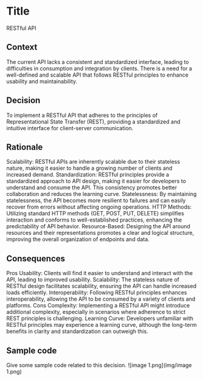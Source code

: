 # Title
RESTful API
## Context
The current API lacks a consistent and standardized interface, leading to difficulties in consumption and integration by clients. There is a need for a well-defined and scalable API that follows RESTful principles to enhance usability and maintainability.

## Decision
To implement a RESTful API that adheres to the principles of Representational State Transfer (REST), providing a standardized and intuitive interface for client-server communication.

## Rationale
Scalability: RESTful APIs are inherently scalable due to their stateless nature, making it easier to handle a growing number of clients and increased demand.
Standardization: RESTful principles provide a standardized approach to API design, making it easier for developers to understand and consume the API. This consistency promotes better collaboration and reduces the learning curve.
Statelessness: By maintaining statelessness, the API becomes more resilient to failures and can easily recover from errors without affecting ongoing operations.
HTTP Methods: Utilizing standard HTTP methods (GET, POST, PUT, DELETE) simplifies interaction and conforms to well-established practices, enhancing the predictability of API behavior.
Resource-Based: Designing the API around resources and their representations promotes a clear and logical structure, improving the overall organization of endpoints and data.


## Consequences
Pros
Usability: Clients will find it easier to understand and interact with the API, leading to improved usability.
Scalability: The stateless nature of RESTful design facilitates scalability, ensuring the API can handle increased loads efficiently.
Interoperability: Following RESTful principles enhances interoperability, allowing the API to be consumed by a variety of clients and platforms.
Cons
Complexity: Implementing a RESTful API might introduce additional complexity, especially in scenarios where adherence to strict REST principles is challenging.
Learning Curve: Developers unfamiliar with RESTful principles may experience a learning curve, although the long-term benefits in clarity and standardization can outweigh this.

## Sample code
Give some sample code related to this decision.
![image 1.png](img/image 1.png)
